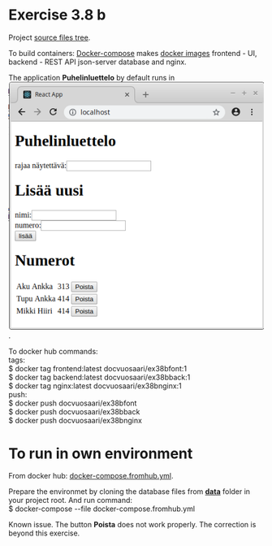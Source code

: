# Exercise 3.8 b


Project [source files tree](https://github.com/rparkkon/devops/blob/master/part3/e8b/sourcefiles.txt).

To build containers: [Docker-compose](https://github.com/rparkkon/devops/blob/master/part3/e8b/docker-compose.yml) makes [docker images](https://github.com/rparkkon/devops/blob/master/part3/e8b/images.txt) frontend - UI, backend - REST API json-server database and nginx.

The application **Puhelinluettelo** by default runs in ![localhost](https://github.com/rparkkon/devops/blob/master/part3/e8b/ex38b.png).

To docker hub commands:
<BR>tags:
<BR>$ docker tag frontend:latest docvuosaari/ex38bfont:1 
<BR>$ docker tag backend:latest docvuosaari/ex38bback:1
<BR>$ docker tag nginx:latest docvuosaari/ex38bnginx:1
<BR>push:
<BR>$ docker push docvuosaari/ex38bfont
<BR>$ docker push docvuosaari/ex38bback
<BR>$ docker push docvuosaari/ex38bnginx


# To run in own environment

From docker hub: [docker-compose.fromhub.yml](https://github.com/rparkkon/devops/blob/master/part3/e8b/docker-compose.fromhub.yml).

Prepare the environmet by cloning the database files from [**data**](https://github.com/rparkkon/devops/blob/master/part3/e8b/data) folder in your project root. And run command:
<BR> $ docker-compose --file docker-compose.fromhub.yml

Known issue. The button **Poista** does not work properly. The correction is beyond this exercise.